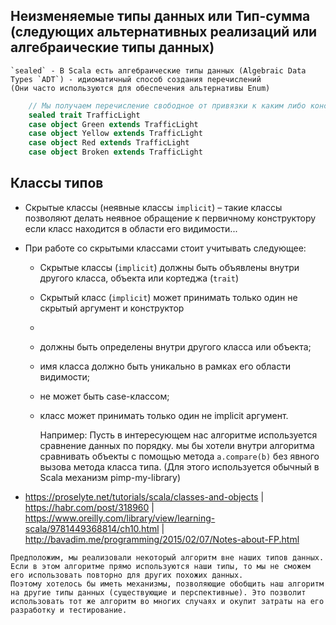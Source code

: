 
Неизменяемые типы данных или Тип-сумма (следующих альтернативных реализаций или алгебраические типы данных)
--------------------------------------

    `sealed` - В Scala есть алгебраические типы данных (Algebraic Data Types `ADT`) - идиоматичный способ создания перечислений
    (Они часто используются для обеспечения альтернативы Enum)


```scala
    // Мы получаем перечисление свободное от привязки к каким либо константам а также проверку на полноту сопоставления с образцом...
    sealed trait TrafficLight
    case object Green extends TrafficLight
    case object Yellow extends TrafficLight
    case object Red extends TrafficLight
    case object Broken extends TrafficLight
``` 

Классы типов
------------

* Скрытые классы (неявные классы `implicit`) – такие классы позволяют делать неявное обращение к первичному конструктору если класс находится в области его видимости...

* При работе со скрытыми классами стоит учитывать следующее:
  - Скрытые классы (`implicit`) должны быть объявлены внутри другого класса, объекта или кортеджа (`trait`)
  - Скрытый класс (`implicit`) может принимать только один не скрытый аргумент и конструктор
  -
  - должны быть определены внутри другого класса или объекта;
  - имя класса должно быть уникально в рамках его области видимости;
  - не может быть case-классом;
  - класс может принимать только один не implicit аргумент.

    Например:
    Пусть в интересующем нас алгоритме используется сравнение данных по порядку. 
    мы бы хотели внутри алгоритма сравнивать объекты с помощью метода `a.compare(b)` без явного вызова метода класса типа.
    (Для этого используется обычный в Scala механизм pimp-my-library)


* https://proselyte.net/tutorials/scala/classes-and-objects | https://habr.com/post/318960 | https://www.oreilly.com/library/view/learning-scala/9781449368814/ch10.html | http://bavadim.me/programming/2015/02/07/Notes-about-FP.html

~~~~~~~~~~~~~~~~~~~~~~~~~~~~~~~~~~~~~~~~~~~~~~~~~~~~~~~~~~~~~~~~~~~~~~~~~~~~~~~~~~~~~~~~~~~~~~~~~~~~~~~~~~~~
Предположим, мы реализовали некоторый алгоритм вне наших типов данных. Если в этом алгоритме прямо используются наши типы, то мы не сможем его использовать повторно для других похожих данных.
Поэтому хотелось бы иметь механизмы, позволяющие обобщить наш алгоритм на другие типы данных (существующие и перспективные). Это позволит использовать тот же алгоритм во многих случаях и окупит затраты на его разработку и тестирование.
